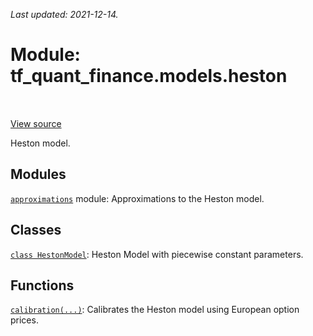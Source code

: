 <!--
This file is generated by a tool. Do not edit directly.
For open-source contributions the docs will be updated automatically.
-->

*Last updated: 2021-12-14.*

<div itemscope itemtype="http://developers.google.com/ReferenceObject">
<meta itemprop="name" content="tf_quant_finance.models.heston" />
<meta itemprop="path" content="Stable" />
</div>

# Module: tf_quant_finance.models.heston

<!-- Insert buttons and diff -->

<table class="tfo-notebook-buttons tfo-api" align="left">
</table>

<a target="_blank" href="https://github.com/google/tf-quant-finance/blob/master/tf_quant_finance/models/heston/__init__.py">View source</a>



Heston model.



## Modules

[`approximations`](../../tf_quant_finance/models/heston/approximations.md) module: Approximations to the Heston model.

## Classes

[`class HestonModel`](../../tf_quant_finance/models/HestonModel.md): Heston Model with piecewise constant parameters.

## Functions

[`calibration(...)`](../../tf_quant_finance/models/heston/calibration.md): Calibrates the Heston model using European option prices.

